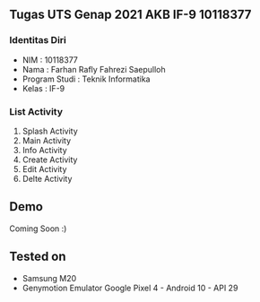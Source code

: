 ## Tugas UTS Genap 2021 AKB IF-9 10118377

### Identitas Diri
- NIM : 10118377
- Nama : Farhan Rafly Fahrezi Saepulloh
- Program Studi : Teknik Informatika
- Kelas : IF-9

### List Activity
1. Splash Activity
2. Main Activity
3. Info Activity
4. Create Activity
5. Edit Activity
6. Delte Activity

## Demo
Coming Soon :)

## Tested on
- Samsung M20
- Genymotion Emulator Google Pixel 4 - Android 10 - API 29
